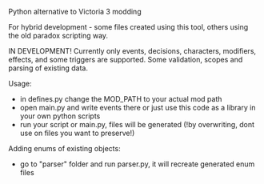Python alternative to Victoria 3 modding

For hybrid development - some files created using this tool, others using the old paradox scripting way.

IN DEVELOPMENT!
Currently only events, decisions, characters, modifiers, effects, and some triggers are supported. Some validation, scopes and parsing of existing data.

Usage:
- in defines.py change the MOD_PATH to your actual mod path
- open main.py and write events there or just use this code as a library in your own python scripts
- run your script or main.py, files will be generated (!by overwriting, dont use on files you want to preserve!)

Adding enums of existing objects:
- go to "parser" folder and run parser.py, it will recreate generated enum files
